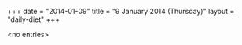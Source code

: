 +++
date = "2014-01-09"
title = "9 January 2014 (Thursday)"
layout = "daily-diet"
+++

\<no entries\>